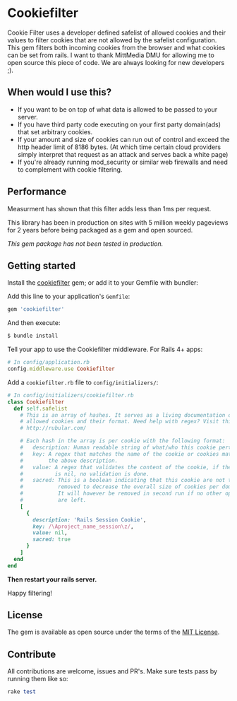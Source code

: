 # Cookiefilter
Cookie Filter uses a developer defined safelist of allowed cookies and their
values to filter cookies that are not allowed by the safelist configuration. 
This gem filters both incoming cookies from the browser and what cookies can 
be set from rails. I want to thank MittMedia DMU for allowing me to open source 
this piece of code. We are always looking for new developers ;).

## When would I use this?
- If you want to be on top of what data is allowed to be passed to your server.
- If you have third party code executing on your first party domain(ads) that set
  arbitrary cookies.
- If your amount and size of cookies can run out of control and exceed the http
  header limit of 8186 bytes. (At which time certain cloud providers simply
  interpret that request as an attack and serves back a white page)
- If you're already running mod_security or similar web firewalls and need to
  complement with cookie filtering.
  
## Performance
Measurment has shown that this filter adds less than 1ms per request.

This library has been in production on sites with 5 million weekly pageviews
for 2 years before being packaged as a gem and open sourced.

*This gem package has not been tested in production.*

## Getting started
Install the [cookiefilter](http://rubygems.org/StefanWallin/cookiefilter) gem;
or add it to your Gemfile with bundler:

Add this line to your application's `Gemfile`:
```ruby
gem 'cookiefilter'
```

And then execute:
```bash
$ bundle install
```

Tell your app to use the Cookiefilter middleware.
For Rails 4+ apps:

```ruby
# In config/application.rb
config.middleware.use Cookiefilter
```

Add a `cookiefilter.rb` file to `config/initializers/`:
```ruby
# In config/initializers/cookiefilter.rb
class Cookiefilter
  def self.safelist
    # This is an array of hashes. It serves as a living documentation of our
    # allowed cookies and their format. Need help with regex? Visit this site:
    # http://rubular.com/

    # Each hash in the array is per cookie with the following format:
    #   description: Human readable string of what/who this cookie pertains.
    #   key: A regex that matches the name of the cookie or cookies matching
    #        the above description.
    #   value: A regex that validates the content of the cookie, if the regex
    #          is nil, no validation is done.
    #   sacred: This is a boolean indicating that this cookie are not to be
    #           removed to decrease the overall size of cookies per domain.
    #           It will however be removed in second run if no other options
    #           are left.
    [
      {
        description: 'Rails Session Cookie',
        key: /\Aproject_name_session\z/,
        value: nil,
        sacred: true
      }
    ]
  end
end
```

**Then restart your rails server.**

Happy filtering!

## License
The gem is available as open source under the terms of the
[MIT License](http://opensource.org/licenses/MIT).

## Contribute
All contributions are welcome, issues and PR's.
Make sure tests pass by running them like so:
```ruby
rake test
```
